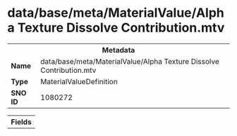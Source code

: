 <h1>data/base/meta/MaterialValue/Alpha Texture Dissolve Contribution.mtv</h1><table><tr><th colspan="100%">Metadata</th></tr><tr><td><b>Name</b></td><td>data/base/meta/MaterialValue/Alpha Texture Dissolve Contribution.mtv</td></tr><tr><td><b>Type</b></td><td>MaterialValueDefinition</td></tr><tr><td><b>SNO ID</b></td><td>1080272</td></tr></table>

<table><tr><th colspan="100%">Fields</th></tr></table>

